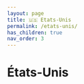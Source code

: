 ```yaml
---
layout: page
title: 🇺🇸 Etats-Unis
permalink: /etats-unis/
has_children: true
nav_order: 3
---
```


# États-Unis